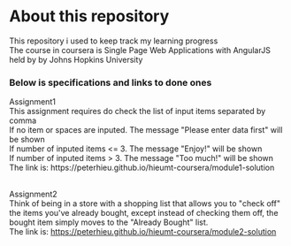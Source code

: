 <h1>About this repository</h1>
This repository i used to keep track my learning progress <br/>
The course in coursera is Single Page Web Applications with AngularJS held by by Johns Hopkins University <br/>

<h3>Below is specifications and links to done ones</h3>
Assignment1<br/>
This assignment requires do check the list of input items separated by comma<br/>
If no item or spaces are inputed. The message "Please enter data first" will be shown<br/>
If number of inputed items <= 3. The message "Enjoy!" will be shown<br/>
If number of inputed items > 3. The message "Too much!" will be shown<br/>
The link is: https://peterhieu.github.io/hieumt-coursera/module1-solution<br/><br/>

Assignment2<br/>
Think of being in a store with a shopping list that allows you to "check off" the items you've already bought, except instead of checking them off, the bought item simply moves to the "Already Bought" list.<br/>
The link is: https://peterhieu.github.io/hieumt-coursera/module2-solution



